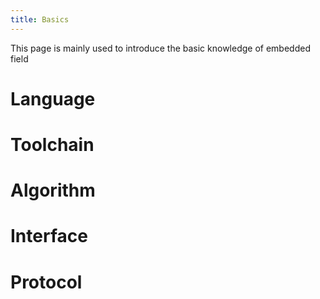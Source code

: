 ```yaml
---
title: Basics
---
```


This page is mainly used to introduce the basic knowledge of embedded field

# Language

# Toolchain

# Algorithm

# Interface

# Protocol